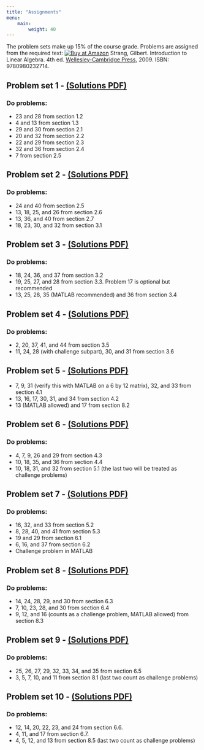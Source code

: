 ```yaml
---
title: "Assignments"
menu: 
    main:
        weight: 40
---
```

The problem sets make up 15% of the course grade. Problems are assigned from the required text: [![Buy at Amazon](/images/a_logo_17.gif)](https://www.amazon.com/exec/obidos/ASIN/0980232716/ref=nosim/mitopencourse-20?linkCode=w61&imprToken=88O6qQed.wV654ySgRZ8OQ&slotNum=0) Strang, Gilbert. Introduction to Linear Algebra. 4th ed. [Wellesley-Cambridge Press](http://www.wellesleycambridge.com/), 2009. ISBN: 9780980232714.

## Problem set 1 - [(Solutions PDF)](assignments/MIT18_06S10_pset1_s10_soln.pdf)
### Do problems:

- 23 and 28 from section 1.2
- 4 and 13 from section 1.3
- 29 and 30 from section 2.1
- 20 and 32 from section 2.2
- 22 and 29 from section 2.3
- 32 and 36 from section 2.4
- 7 from section 2.5

## Problem set 2 - [(Solutions PDF)](assignments/MIT18_06S10_pset2_s10_soln.pdf)
### Do problems:

- 24 and 40 from section 2.5
- 13, 18, 25, and 26 from section 2.6
- 13, 36, and 40 from section 2.7
- 18, 23, 30, and 32 from section 3.1

## Problem set 3 - [(Solutions PDF)](assignments/MIT18_06S10_pset3_s10_soln.pdf)
### Do problems:

- 18, 24, 36, and 37 from section 3.2
- 19, 25, 27, and 28 from section 3.3. Problem 17 is optional but recommended
- 13, 25, 28, 35 (MATLAB recommended) and 36 from section 3.4

## Problem set 4 - [(Solutions PDF)](assignments/MIT18_06S10_pset4_s10_soln.pdf)
### Do problems:

- 2, 20, 37, 41, and 44 from section 3.5
- 11, 24, 28 (with challenge subpart), 30, and 31 from section 3.6

## Problem set 5 - [(Solutions PDF)](assignments/MIT18_06S10_pset5_s10_soln.pdf)
- 7, 9, 31 (verify this with MATLAB on a 6 by 12 matrix), 32, and 33 from section 4.1
- 13, 16, 17, 30, 31, and 34 from section 4.2
- 13 (MATLAB allowed) and 17 from section 8.2

## Problem set 6 - [(Solutions PDF)](assignments/MIT18_06S10_pset6_s10_soln.pdf)
### Do problems:

- 4, 7, 9, 26 and 29 from section 4.3
- 10, 18, 35, and 36 from section 4.4
- 10, 18, 31, and 32 from section 5.1 (the last two will be treated as challenge problems)

## Problem set 7 - [(Solutions PDF)](assignments/MIT18_06S10_pset7_s10_soln.pdf)
### Do problems:

- 16, 32, and 33 from section 5.2
- 8, 28, 40, and 41 from section 5.3
- 19 and 29 from section 6.1
- 6, 16, and 37 from section 6.2
- Challenge problem in MATLAB

## Problem set 8 - [(Solutions PDF)](assignments/MIT18_06S10_pset8_s10_soln.pdf)
### Do problems:

- 14, 24, 28, 29, and 30 from section 6.3
- 7, 10, 23, 28, and 30 from section 6.4
- 9, 12, and 16 (counts as a challenge problem, MATLAB allowed) from section 8.3

## Problem set 9 - [(Solutions PDF)](assignments/MIT18_06S10_pset9_s10_soln.pdf)
### Do problems:

- 25, 26, 27, 29, 32, 33, 34, and 35 from section 6.5
- 3, 5, 7, 10, and 11 from section 8.1 (last two count as challenge problems)

## Problem set 10 - [(Solutions PDF)](assignments/MIT18_06S10_pset10_s10_soln.pdf)
### Do problems:

- 12, 14, 20, 22, 23, and 24 from section 6.6.
- 4, 11, and 17 from section 6.7.
- 4, 5, 12, and 13 from section 8.5 (last two count as challenge problems)